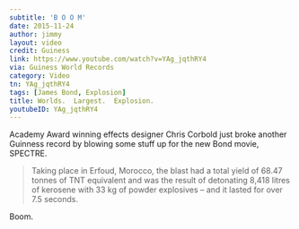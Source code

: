 ```yaml
---
subtitle: 'B O O M'
date: 2015-11-24
author: jimmy
layout: video
credit: Guiness
link: https://www.youtube.com/watch?v=YAg_jqthRY4
via: Guiness World Records
category: Video
tn: YAg_jqthRY4
tags: [James Bond, Explosion]
title: Worlds.  Largest.  Explosion.
youtubeID: YAg_jqthRY4
---
```


Academy Award winning effects designer Chris Corbold just broke another Guinness record by blowing some stuff up for the new Bond movie, SPECTRE. 

> Taking place in Erfoud, Morocco, the blast had a total yield of 68.47 tonnes of TNT equivalent and was the result of detonating 8,418 litres of kerosene with 33 kg of powder explosives &#8211; and it lasted for over 7.5 seconds.

Boom.


[1]: http://www.guinnessworldrecords.com/news/2015/11/daniel-craig-accepts-certificate-for-largest-film-stunt-explosion-in-latest-bond-405307 "Guiness World Records"
